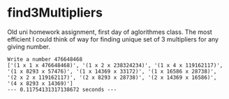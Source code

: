 # find3Multipliers
Old uni homework assignment, first day of aglorithmes class.
The most efficient I could think of way for finding unique set of 3 multipliers for any giving number.

```
Write a number 476648468
['(1 x 1 x 476648468)', '(1 x 2 x 238324234)', '(1 x 4 x 119162117)', '(1 x 8293 x 57476)', '(1 x 14369 x 33172)', '(1 x 16586 x 28738)', '(2 x 2 x 119162117)', '(2 x 8293 x 28738)', '(2 x 14369 x 16586)', '(4 x 8293 x 14369)']
--- 0.11754131317138672 seconds ---
```
